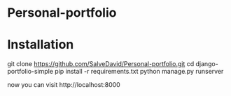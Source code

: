 # Personal-portfolio

# Installation
git clone https://github.com/SalveDavid/Personal-portfolio.git
cd django-portfolio-simple
pip install -r requirements.txt
python manage.py runserver

now you can visit http://localhost:8000 
